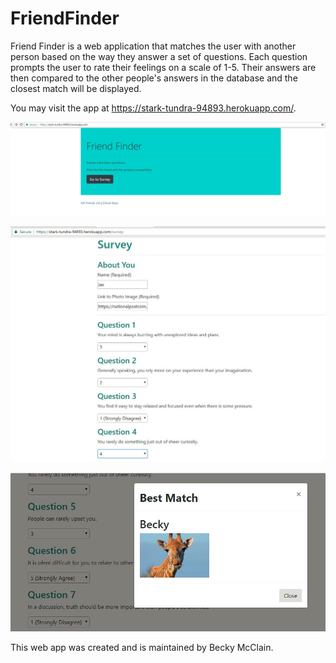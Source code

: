 # FriendFinder

Friend Finder is a web application that matches the user with another person based on the way they answer a set of questions.  Each question prompts the user to rate their feelings on a scale of 1-5.  Their answers are then compared to the other people's answers in the database and the closest match will be displayed.

You may visit the app at https://stark-tundra-94893.herokuapp.com/.

![Friend Finder Home Page](/images/home.JPG)

![Friend Finder Survey](/images/survey.JPG)

![Modal Results](/images/modal.JPG)

This web app was created and is maintained by Becky McClain.